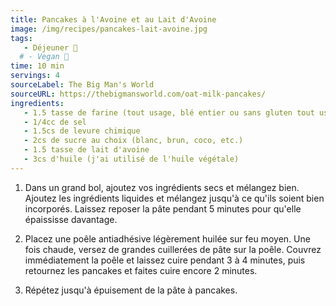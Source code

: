 ```yaml
---
title: Pancakes à l'Avoine et au Lait d'Avoine
image: /img/recipes/pancakes-lait-avoine.jpg
tags: 
   - Déjeuner 🥣
  # - Vegan 🌱
time: 10 min
servings: 4
sourceLabel: The Big Man's World
sourceURL: https://thebigmansworld.com/oat-milk-pancakes/
ingredients: 
   - 1.5 tasse de farine (tout usage, blé entier ou sans gluten tout usage)
   - 1/4cc de sel
   - 1.5cs de levure chimique
   - 2cs de sucre au choix (blanc, brun, coco, etc.)
   - 1.5 tasse de lait d'avoine
   - 3cs d'huile (j'ai utilisé de l'huile végétale)
---
```

1. Dans un grand bol, ajoutez vos ingrédients secs et mélangez bien. Ajoutez les ingrédients liquides et mélangez jusqu'à ce qu'ils soient bien incorporés. Laissez reposer la pâte pendant 5 minutes pour qu'elle épaississe davantage.

2. Placez une poêle antiadhésive légèrement huilée sur feu moyen. Une fois chaude, versez de grandes cuillerées de pâte sur la poêle. Couvrez immédiatement la poêle et laissez cuire pendant 3 à 4 minutes, puis retournez les pancakes et faites cuire encore 2 minutes.

3. Répétez jusqu'à épuisement de la pâte à pancakes.